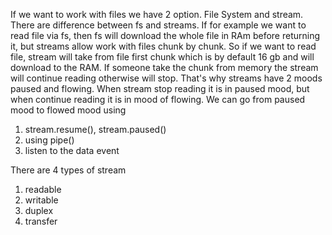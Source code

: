 
If we want to work with files we have 2 option. File System and stream. 
There are difference between fs and streams. If for example we want to read file via fs, then fs will download the whole file in RAm before returning it, but streams allow work with files chunk by chunk. 
So if we want to read file, stream will take from file first chunk which is by default 16 gb and will download to the RAM. If someone take the chunk from memory the stream will continue reading otherwise will stop. 
That's why streams have 2 moods paused and flowing. When stream stop reading it is in paused mood, but when continue reading it is in mood of flowing. 
We can go from paused mood to flowed mood using
1. stream.resume(), stream.paused()
2. using pipe()
4. listen to the data event

There are 4 types of stream
1. readable
2. writable
3. duplex
4. transfer

